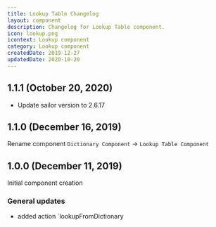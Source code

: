 ```yaml
---
title: Lookup Table Changelog
layout: component
description: Changelog for Lookup Table component.
icon: lookup.png
icontext: Lookup component
category: Lookup component
createdDate: 2019-12-27
updatedDate: 2020-10-20
---
```


## 1.1.1 (October 20, 2020)

* Update sailor version to 2.6.17

## 1.1.0 (December 16, 2019)

Rename component `Dictionary Component` -> `Lookup Table Component`

## 1.0.0 (December 11, 2019)

Initial component creation

### General updates

- added action `lookupFromDictionary
